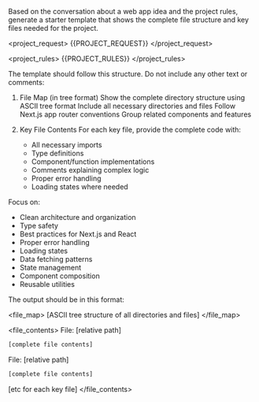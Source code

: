 Based on the conversation about a web app idea and the project rules, generate a starter template that shows the complete file structure and key files needed for the project.

<project_request>
{{PROJECT_REQUEST}}
</project_request>

<project_rules>
{{PROJECT_RULES}}
</project_rules>

The template should follow this structure. Do not include any other text or comments:

1. File Map (in tree format)
   Show the complete directory structure using ASCII tree format
   Include all necessary directories and files
   Follow Next.js app router conventions
   Group related components and features

2. Key File Contents
   For each key file, provide the complete code with:
   - All necessary imports
   - Type definitions
   - Component/function implementations
   - Comments explaining complex logic
   - Proper error handling
   - Loading states where needed

Focus on:

- Clean architecture and organization
- Type safety
- Best practices for Next.js and React
- Proper error handling
- Loading states
- Data fetching patterns
- State management
- Component composition
- Reusable utilities

The output should be in this format:

<file_map>
[ASCII tree structure of all directories and files]
</file_map>

<file_contents>
File: [relative path]

```ts
[complete file contents]
```

File: [relative path]

```ts
[complete file contents]
```

[etc for each key file]
</file_contents>

